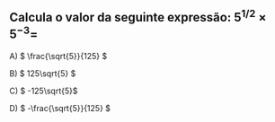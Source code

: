 ## Calcula o valor da seguinte expressão: $5^{1 / 2} \times 5^{-3}=$

A) $ \frac{\sqrt{5}}{125} $

B) $ 125\sqrt{5} $

C) $ -125\sqrt{5}$

D) $ -\frac{\sqrt{5}}{125} $


